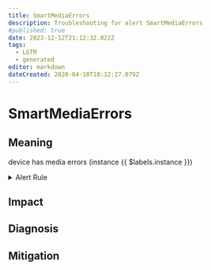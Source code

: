 ```yaml
---
title: SmartMediaErrors
description: Troubleshooting for alert SmartMediaErrors
#published: true
date: 2023-12-12T21:12:32.022Z
tags: 
  - LGTM
  - generated
editor: markdown
dateCreated: 2020-04-10T18:32:27.079Z
---
```


# SmartMediaErrors

## Meaning
[//]: # "Short paragraph that explains what the alert means"
device has media errors (instance {{ $labels.instance }})

<details>
  <summary>Alert Rule</summary>

{{% rule "s/smartctl-exporter.yml" "SmartMediaErrors" %}}

<!-- Rule when generated

```yaml
alert: SmartMediaErrors
expr: smartctl_device_media_errors > 0
for: 15m
labels:
    severity: critical
annotations:
    summary: Smart media errors (instance {{ $labels.instance }})
    description: |-
        device has media errors (instance {{ $labels.instance }})
          VALUE = {{ $value }}
          LABELS = {{ $labels }}
    runbook: https://github.com/srerun/prometheus-alerts/blob/main/content/runbooks/s/SmartMediaErrors.md

```

-->

</details>


## Impact
[//]: # "What could / will happen if the alert is not addressed"



## Diagnosis
[//]: # "Steps to take to identify the cause of the problem"



## Mitigation
[//]: # "The steps necessary to resolve the alert"
